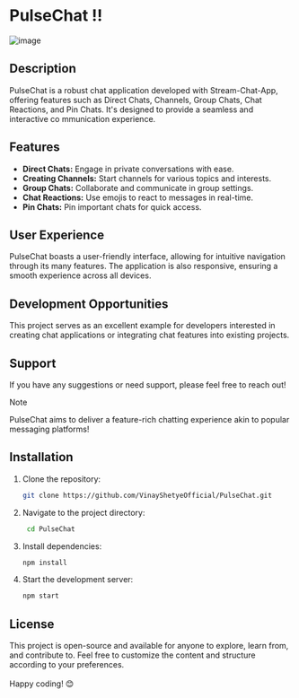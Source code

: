 # PulseChat !!    
     
![image](https://github.com/VinayShetyeOfficial/PulseChat/assets/100470361/afbbf8a6-fdb6-42f3-b4e5-1f941298ceae)    
       
## Description       
PulseChat is a robust chat application developed with Stream-Chat-App, offering features  such as Direct Chats, Channels, Group Chats, Chat Reactions, and Pin Chats. It's designed to provide a seamless and interactive co mmunication experience.
         
## Features              
- **Direct Chats:** Engage in private conversations with ease.    
- **Creating Channels:** Start channels for various topics and interests.     
- **Group Chats:** Collaborate and communicate in group settings.          
- **Chat Reactions:** Use emojis to react to messages in real-time. 
- **Pin Chats:** Pin important chats for quick access. 
 
## User Experience

PulseChat boasts a user-friendly interface, allowing for intuitive navigation through its many features. The application is also responsive, ensuring a smooth experience across all devices.

## Development Opportunities

This project serves as an excellent example for developers interested in creating chat applications or integrating chat features into existing projects.

## Support

If you have any suggestions or need support, please feel free to reach out!

> [!NOTE]
> PulseChat aims to deliver a feature-rich chatting experience akin to popular messaging platforms!

## Installation
1. Clone the repository:
   ```bash
   git clone https://github.com/VinayShetyeOfficial/PulseChat.git
   ```

2. Navigate to the project directory:
   ```bash
    cd PulseChat
   ```
   
3. Install dependencies:
   ```bash
   npm install 
   ```

4. Start the development server:
   ```bash
   npm start
   ```

## License
This project is open-source and available for anyone to explore, learn from, and contribute to.
Feel free to customize the content and structure according to your preferences. <br><br> Happy coding! 😊

